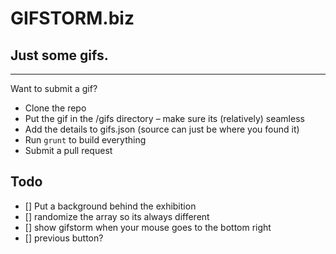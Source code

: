 # GIFSTORM.biz

## Just some gifs.

----

Want to submit a gif?

- Clone the repo
- Put the gif in the /gifs directory – make sure its (relatively) seamless
- Add the details to gifs.json (source can just be where you found it)
- Run `grunt` to build everything
- Submit a pull request

## Todo

- [] Put a background behind the exhibition
- [] randomize the array so its always different
- [] show gifstorm when your mouse goes to the bottom right
- [] previous button?
